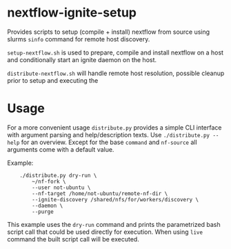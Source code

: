 # nextflow-ignite-setup

Provides scripts to setup (compile + install) nextflow from source using slurms `sinfo` command for remote host discovery.

`setup-nextflow.sh` is used to prepare, compile and install nextflow on a host and conditionally start an ignite daemon on the host.

`distribute-nextflow.sh` will handle remote host resolution, possible cleanup prior to setup and executing the 

# Usage

For a more convenient usage `distribute.py` provides a simple CLI interface with argument parsing and help/description texts. Use `./distribute.py --help` for an overview.
Except for the base `command` and `nf-source` all arguments come with a default value.

Example:
```
    ./distribute.py dry-run \ 
        ~/nf-fork \
        --user not-ubuntu \
        --nf-target /home/not-ubuntu/remote-nf-dir \
        --ignite-discovery /shared/nfs/for/workers/discovery \
        --daemon \
        --purge
```

This example uses the `dry-run` command and prints the parametrized bash script call that could be used directly for execution. When using `live` command the built script call will be executed. 